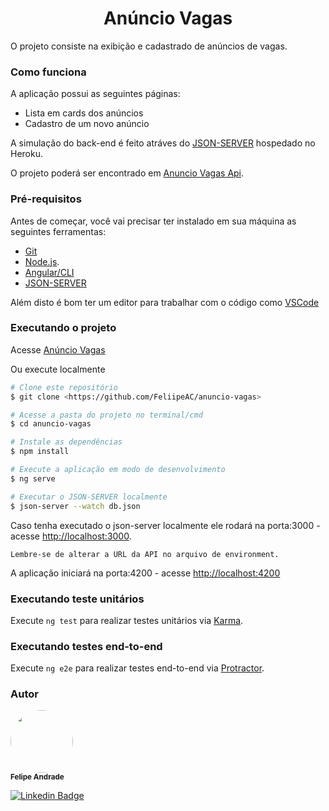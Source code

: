 <h1 style="text-align: center">Anúncio Vagas</h1>

O projeto consiste na exibição e cadastrado de anúncios de vagas.
### Como funciona

A aplicação possui as seguintes páginas:

- Lista em cards dos anúncios
- Cadastro de um novo anúncio

A simulação do back-end é feito atráves do [JSON-SERVER](https://github.com/typicode/json-server "JSON-SERVER") hospedado no Heroku.

O projeto poderá ser encontrado em [Anuncio Vagas Api](https://github.com/FeliipeAC/anuncio-vagas-api).

### Pré-requisitos

Antes de começar, você vai precisar ter instalado em sua máquina as seguintes ferramentas:

- [Git](https://git-scm.com)
- [Node.js](https://nodejs.org/en/).
- [Angular/CLI](https://angular.io/cli)
- [JSON-SERVER](https://github.com/typicode/json-server)

Além disto é bom ter um editor para trabalhar com o código como [VSCode](https://code.visualstudio.com/)

### Executando o projeto

Acesse [Anúncio Vagas](https://anuncio-vagas.herokuapp.com/home)

Ou execute localmente

```bash
# Clone este repositório
$ git clone <https://github.com/FeliipeAC/anuncio-vagas>

# Acesse a pasta do projeto no terminal/cmd
$ cd anuncio-vagas

# Instale as dependências
$ npm install

# Execute a aplicação em modo de desenvolvimento
$ ng serve

# Executar o JSON-SERVER localmente
$ json-server --watch db.json
```

Caso tenha executado o json-server localmente ele rodará na porta:3000 - acesse 
<http://localhost:3000>. 

`Lembre-se de alterar a URL da API no arquivo de environment.`

A aplicação iniciará na porta:4200 - acesse <http://localhost:4200>

### Executando teste unitários

Execute `ng test` para realizar testes unitários via [Karma](https://karma-runner.github.io).

### Executando testes end-to-end

Execute `ng e2e` para realizar testes end-to-end via [Protractor](http://www.protractortest.org/).

### Autor

 <img style="border-radius: 50%;" src="https://media-exp1.licdn.com/dms/image/C4E03AQE5c1YW999-mQ/profile-displayphoto-shrink_200_200/0/1572272493097?e=1625097600&v=beta&t=NngHf0HTr1M7L0YBMsU2IGpe4_QWu9BY3106XdAzvhs" width="100px;" alt=""/>
 <br />
 <sub><b>Felipe Andrade</b></sub></a>

[![Linkedin Badge](https://img.shields.io/badge/-Felipe%20Andrade-blue?style=flat-square&logo=Linkedin&logoColor=white&link=https://www.linkedin.com/in/felipe-ac/)](https://www.linkedin.com/in/felipe-ac/)
